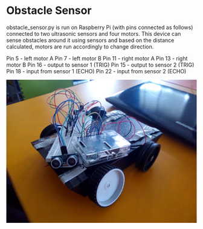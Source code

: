 # Obstacle Sensor

obstacle_sensor.py is run on Raspberry Pi (with pins connected as follows) connected to two ultrasonic sensors and four motors. This device can sense obstacles around it using sensors and based on the distance calculated, motors are run accordingly to change direction. 

Pin 5 - left motor A
Pin 7 - left motor B
Pin 11 - right motor A
Pin 13 - right motor B
Pin 16 - output to sensor 1 (TRIG)
Pin 15 - output to sensor 2 (TRIG)
Pin 18 - input from sensor 1 (ECHO)
Pin 22 - input from sensor 2 (ECHO)

![obstacle sensor](img.jpg)
